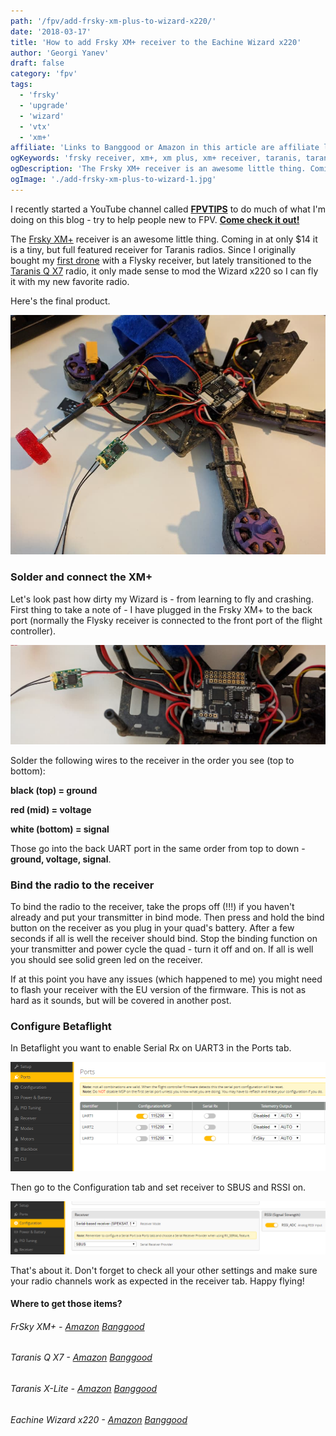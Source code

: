 ```yaml
---
path: '/fpv/add-frsky-xm-plus-to-wizard-x220/'
date: '2018-03-17'
title: 'How to add Frsky XM+ receiver to the Eachine Wizard x220'
author: 'Georgi Yanev'
draft: false
category: 'fpv'
tags:
  - 'frsky'
  - 'upgrade'
  - 'wizard'
  - 'vtx'
  - 'xm+'
affiliate: 'Links to Banggood or Amazon in this article are affiliate links and would support the blog if used to make a purchase.'
ogKeywords: 'frsky receiver, xm+, xm plus, xm+ receiver, taranis, taranis qx7, setup, transmitter, drone, quad, wizard x220, how to add frsky receiver, betaflight receiver configuration, '
ogDescription: 'The Frsky XM+ receiver is an awesome little thing. Coming in at only $14 it is a tiny, but full featured receiver for Taranis radios. This article describes how to add it to your Eachine Wizard x220'
ogImage: './add-frsky-xm-plus-to-wizard-1.jpg'
---
```


<div class="article-update-notification">
  I recently started a YouTube channel called <strong><a href="https://www.youtube.com/channel/UCCh3SK2EktDdOQkEOTDmSCg" target="_blank" rel="noopener noreferrer">FPVTIPS</a></strong> to do much of what I'm doing on this blog - try to help people new to FPV. <strong><a href="https://www.youtube.com/channel/UCCh3SK2EktDdOQkEOTDmSCg" target="_blank" rel="noopener noreferrer">Come check it out!</a></strong>
</div>

The [Frsky XM+][1] receiver is an awesome little thing. Coming in at only \$14 it is a tiny, but full featured receiver for Taranis radios. Since I originally bought my [first drone][2] with a Flysky receiver, but lately transitioned to the [Taranis Q X7][3] radio, it only made sense to mod the Wizard x220 so I can fly it with my new favorite radio.

Here's the final product.

![Wizard x220 quad with a Frsky XM+ receiver mod](add-frsky-xm-plus-to-wizard-1.jpg)

### Solder and connect the XM+

Let's look past how dirty my Wizard is - from learning to fly and crashing.
First thing to take a note of - I have plugged in the Frsky XM+ to the back port (normally the Flysky receiver is connected to the front port of the flight controller).

![Wizard x220 quad with a Frsky XM+ receiver mod closer view](add-frsky-xm-plus-to-wizard-2.jpg)

Solder the following wires to the receiver in the order you see (top to bottom):

**black (top) = ground**

**red (mid) = voltage**

**white (bottom) = signal**

Those go into the back UART port in the same order from top to down - **ground, voltage, signal**.

### Bind the radio to the receiver

To bind the radio to the receiver, take the props off (!!!) if you haven't already and put your transmitter in bind mode.
Then press and hold the bind button on the receiver as you plug in your quad's battery. After a few seconds if all is well the receiver should bind. Stop the binding function on your transmitter and power cycle the quad - turn it off and on. If all is well you should see solid green led on the receiver.

If at this point you have any issues (which happened to me) you might need to flash your receiver with the EU version of the firmware. This is not as hard as it sounds, but will be covered in another post.

### Configure Betaflight

In Betaflight you want to enable Serial Rx on UART3 in the Ports tab.

![Enable Serial RX on UART3 in Betaflight](add-frsky-xm-plus-to-wizard-3.png)

Then go to the Configuration tab and set receiver to SBUS and RSSI on.

![Set receiver to SBUS in Betaflight](add-frsky-xm-plus-to-wizard-4.png)

That's about it. Don't forget to check all your other settings and make sure your radio channels work as expected in the receiver tab.
Happy flying!

#### Where to get those items?

###### FrSky XM+ - [Amazon][4] [Banggood][1]

###### Taranis Q X7 - [Amazon][5] [Banggood][3]

###### Taranis X-Lite - [Amazon][7] [Banggood][6]

###### Eachine Wizard x220 - [Amazon][9] [Banggood][8]

[0]: Linkslist
[1]: https://bit.ly/xm-plus
[2]: https://bit.ly/wizardx220
[3]: https://bit.ly/taranis-qx7
[4]: https://amzn.to/2I57CQu
[5]: https://amzn.to/2VszUYb
[6]: https://bit.ly/taranis-xlite
[7]: https://amzn.to/2I92UBh
[8]: https://bit.ly/eachine-wizardx220
[9]: https://amzn.to/2UBB9XH
